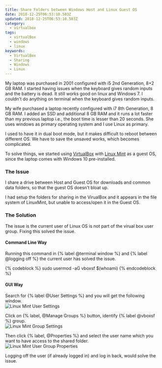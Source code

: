 ```yaml
---
title: Share Folders between Windows Host and Linux Guest OS
date: 2018-12-25T06:53:10.583Z
updated: 2018-12-25T06:53:10.583Z
category:
  - virtualbox
tags:
  - virtualBox
  - windows
  - linux
keywords:
  - VirtualBox
  - Sharing
  - Windows
  - Linux
---
```

My laptop was purchased in 2001 configured with i5 2nd Generation, 8+2 GB RAM.  I started having issues when the keyboard gives random inputs and the battery is dead.  It still works good on linux and Windows 7. I couldn't do anything on terminal when the keyboard gives random inputs.

My wife purchased a laptop recently configured with i7 8th Generation, 8 GB RAM. I added an SSD and additional 8 GB RAM and it runs a lot faster than my previous laptop i.e., the boot time is lesser than 20 seconds.  She uses windows as primary operating system and I use Linux as primary.

I used to have it in dual boot mode, but it makes difficult to reboot between different OS.  We have to save the unsaved works, which becomes complicated.

<!---more--->

To solve things, we started using [VirtualBox](https://virtualbox.org/) with [Linux Mint](https://linuxmint.com/) as a guest OS, since the laptop comes with Windows 10 pre-installed.

### The Issue
I share a drive between Host and Guest OS for downloads and common data folders, so that the guest OS doesn't bloat up.

I had setup the folders for sharing in the VirualBox and it appears in the file system of LinuxMint, but unable to access/open it in the Guest OS.

### The Solution
The issue is the current user of Linux OS is not part of the virual box user group.  Fixing this solved the issue.

#### Command Line Way
Running this command in {% label @terminal window %} and {% label @logging off %} the current user has solved the issue.

{% codeblock %}
sudo usermod -aG vboxsf $(whoami)
{% endcodeblock %}

#### GUI Way
Search for {% label @User Settings %} and you will get the following window.  
![Linux Mint User Settings](https://res.cloudinary.com/anbuchelva/image/upload/v1546629701/images/virualbox/linux-mint-user-settings.png)

Click on {% label, @Manage Groups %} button, identify {% label @vboxsf %} group.  
![Linux Mint Group Settings](https://res.cloudinary.com/anbuchelva/image/upload/v1546629701/images/virualbox/linux-mint-group-settings.png)

Then click {% label, @Properties %} and select the user name which you want to have access to the shared folder.  
![Linux Mint User Group Properties](https://res.cloudinary.com/anbuchelva/image/upload/v1546629701/images/virualbox/linux-mint-user-group-properties.png)

Logging off the user (if already logged in) and log in back, would solve the issue.
